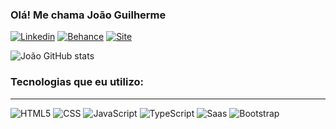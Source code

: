 ### Olá! Me chama João Guilherme

[![Linkedin](https://img.shields.io/badge/LinkedIn-0077B5?style=for-the-badge&logo=linkedin&logoColor=white)](https://www.linkedin.com/in/jgsdomingos/)
[![Behance](https://img.shields.io/badge/-Behance-blue?style=for-the-badge&logo=behance&logoColor=white)](https://www.behance.net/joaoguilhe592a)
[![Site](https://img.shields.io/badge/website-000000?style=for-the-badge&logo=About.me&logoColor=white)]()

![João GitHub stats](https://github-readme-stats.vercel.app/api?username=jgdomingos&show_icons=true&theme=tokyonight)

### Tecnologias que eu utilizo:
<div style="display: inline_block"><hr/>
  <img aling="center" alt="HTML5" src="https://img.shields.io/badge/HTML5-E34F26?style=for-the-badge&logo=html5&logoColor=white" />
  <img aling="center" alt="CSS" src="https://img.shields.io/badge/CSS3-1572B6?style=for-the-badge&logo=css3&logoColor=white" />
  <img aling="center" alt="JavaScript" src="https://img.shields.io/badge/JavaScript-F7DF1E?style=for-the-badge&logo=javascript&logoColor=black" />
  <img aling="center" alt="TypeScript" src="https://img.shields.io/badge/TypeScript-007ACC?style=for-the-badge&logo=typescript&logoColor=white" />
  <img aling="center" alt="Saas" src="https://img.shields.io/badge/Sass-CC6699?style=for-the-badge&logo=sass&logoColor=white" />
  <img aling="center" alt="Bootstrap" src="https://img.shields.io/badge/Bootstrap-563D7C?style=for-the-badge&logo=bootstrap&logoColor=white" />
</div>
